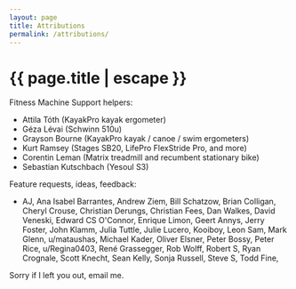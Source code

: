 ```yaml
---
layout: page
title: Attributions
permalink: /attributions/
---
```


<h1 class="page-title">{{ page.title | escape }}</h1>

<div class="section">
  <div class="row">
    <div class="col s12">
      Fitness Machine Support helpers:
    </div>
    <div class="col s12">
      <ul>
        <li>Attila Tóth (KayakPro kayak ergometer)</li>
        <li>Géza Lévai (Schwinn 510u)</li>
        <li>Grayson Bourne (KayakPro kayak / canoe / swim ergometers)</li>
        <li>Kurt Ramsey (Stages SB20, LifePro FlexStride Pro, and more)</li>
        <li>Corentin Leman (Matrix treadmill and recumbent stationary bike)</li>
        <li>Sebastian Kutschbach (Yesoul S3)</li>
      </ul>
    </div>
  </div>
</div>

<div class="section">
  <div class="row">
    <div class="col s12">
      Feature requests, ideas, feedback:
    </div>
    <div class="col s12">
      <ul>
        <li>
          AJ,
          Ana Isabel Barrantes,
          Andrew Ziem,
          Bill Schatzow,
          Brian Colligan,
          Cheryl Crouse,
          Christian Derungs,
          Christian Fees,
          Dan Walkes,
          David Veneski,
          Edward CS O'Connor,
          Enrique Limon,
          Geert Annys,
          Jerry Foster,
          John Klamm,
          Julia Tuttle,
          Julie Lucero,
          Kooiboy,
          Leon Sam,
          Mark Glenn,
          u/mataushas,
          Michael Kader,
          Oliver Elsner,
          Peter Bossy,
          Peter Rice,
          u/Regina0403,
          René Grassegger,
          Rob Wolff,
          Robert S,
          Ryan Crognale,
          Scott Knecht,
          Sean Kelly,
          Sonja Russell,
          Steve S,
          Todd Fine,
        </li>
      </ul>
	  </div>
  </div>
</div>

<div class="section">
  <div class="row">
    <div class="col s12">
      Sorry if I left you out, email me.
    </div>
  </div>
</div>

<div class="divider"></div>
